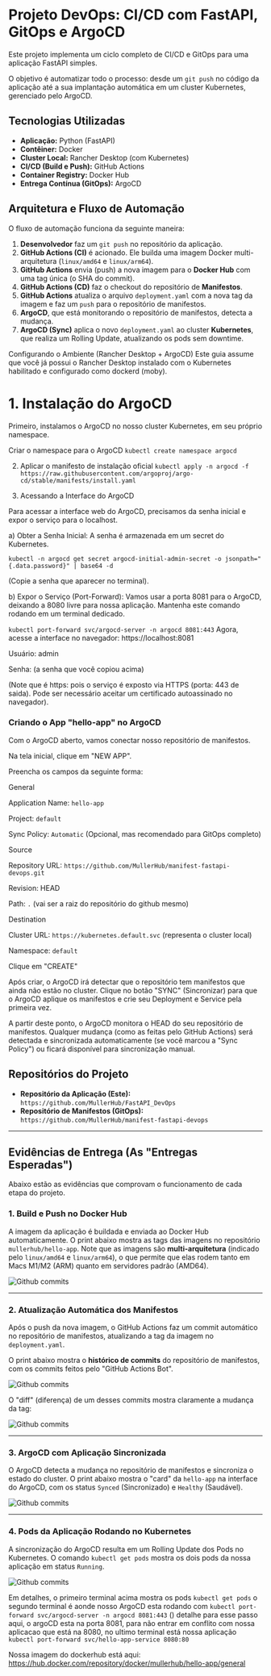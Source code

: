 # Projeto DevOps: CI/CD com FastAPI, GitOps e ArgoCD

Este projeto implementa um ciclo completo de CI/CD e GitOps para uma aplicação FastAPI simples.

O objetivo é automatizar todo o processo: desde um `git push` no código da aplicação até a sua implantação automática em um cluster Kubernetes, gerenciado pelo ArgoCD.

## Tecnologias Utilizadas

* **Aplicação:** Python (FastAPI)
* **Contêiner:** Docker
* **Cluster Local:** Rancher Desktop (com Kubernetes)
* **CI/CD (Build e Push):** GitHub Actions
* **Container Registry:** Docker Hub
* **Entrega Contínua (GitOps):** ArgoCD

## Arquitetura e Fluxo de Automação

O fluxo de automação funciona da seguinte maneira:

1.  **Desenvolvedor** faz um `git push` no repositório da aplicação.
2.  **GitHub Actions (CI)** é acionado. Ele builda uma imagem Docker multi-arquitetura (`linux/amd64` e `linux/arm64`).
3.  **GitHub Actions** envia (push) a nova imagem para o **Docker Hub** com uma tag única (o SHA do commit).
4.  **GitHub Actions (CD)** faz o checkout do repositório de **Manifestos**.
5.  **GitHub Actions** atualiza o arquivo `deployment.yaml` com a nova tag da imagem e faz um `push` para o repositório de manifestos.
6.  **ArgoCD**, que está monitorando o repositório de manifestos, detecta a mudança.
7.  **ArgoCD (Sync)** aplica o novo `deployment.yaml` ao cluster **Kubernetes**, que realiza um Rolling Update, atualizando os pods sem downtime.

Configurando o Ambiente (Rancher Desktop + ArgoCD)
Este guia assume que você já possui o Rancher Desktop instalado com o Kubernetes habilitado e configurado como dockerd (moby).

# 1. Instalação do ArgoCD

Primeiro, instalamos o ArgoCD no nosso cluster Kubernetes, em seu próprio namespace.

Criar o namespace para o ArgoCD
`kubectl create namespace argocd`

2. Aplicar o manifesto de instalação oficial
`kubectl apply -n argocd -f https://raw.githubusercontent.com/argoproj/argo-cd/stable/manifests/install.yaml`

2. Acessando a Interface do ArgoCD

Para acessar a interface web do ArgoCD, precisamos da senha inicial e expor o serviço para o localhost.

a) Obter a Senha Inicial: A senha é armazenada em um secret do Kubernetes.

`kubectl -n argocd get secret argocd-initial-admin-secret -o jsonpath="{.data.password}" | base64 -d`

(Copie a senha que aparecer no terminal).

b) Expor o Serviço (Port-Forward): Vamos usar a porta 8081 para o ArgoCD, deixando a 8080 livre para nossa aplicação. Mantenha este comando rodando em um terminal dedicado.

`kubectl port-forward svc/argocd-server -n argocd 8081:443`
Agora, acesse a interface no navegador: https://localhost:8081

Usuário: admin

Senha: (a senha que você copiou acima)

(Note que é https: pois o serviço é exposto via HTTPS (porta: 443 de saida). Pode ser necessário aceitar um certificado autoassinado no navegador).

### Criando o App "hello-app" no ArgoCD

Com o ArgoCD aberto, vamos conectar nosso repositório de manifestos.

Na tela inicial, clique em "NEW APP".

Preencha os campos da seguinte forma:

General

Application Name: `hello-app`

Project: `default`

Sync Policy: `Automatic` (Opcional, mas recomendado para GitOps completo)

Source

Repository URL: `https://github.com/MullerHub/manifest-fastapi-devops.git`

Revision: HEAD

Path: `.` (vai ser a raiz do repositório do github mesmo)

Destination

Cluster URL: `https://kubernetes.default.svc`
(representa o cluster local)

Namespace: `default`

Clique em "CREATE"

Após criar, o ArgoCD irá detectar que o repositório tem manifestos que ainda não estão no cluster. Clique no botão "SYNC" (Sincronizar) para que o ArgoCD aplique os manifestos e crie seu Deployment e Service pela primeira vez.

A partir deste ponto, o ArgoCD monitora o HEAD do seu repositório de manifestos. Qualquer mudança (como as feitas pelo GitHub Actions) será detectada e sincronizada automaticamente (se você marcou a "Sync Policy") ou ficará disponível para sincronização manual.

## Repositórios do Projeto

* **Repositório da Aplicação (Este):** `https://github.com/MullerHub/FastAPI_DevOps`
* **Repositório de Manifestos (GitOps):** `https://github.com/MullerHub/manifest-fastapi-devops`

---

## Evidências de Entrega (As "Entregas Esperadas")

Abaixo estão as evidências que comprovam o funcionamento de cada etapa do projeto.

### 1. Build e Push no Docker Hub

A imagem da aplicação é buildada e enviada ao Docker Hub automaticamente. O print abaixo mostra as tags das imagens no repositório `mullerhub/hello-app`. Note que as imagens são **multi-arquitetura** (indicado pelo `linux/amd64` e `linux/arm64`), o que permite que elas rodem tanto em Macs M1/M2 (ARM) quanto em servidores padrão (AMD64).

![Github commits](./imgs/docker-tags.png)

---

### 2. Atualização Automática dos Manifestos

Após o push da nova imagem, o GitHub Actions faz um commit automático no repositório de manifestos, atualizando a tag da imagem no `deployment.yaml`.

O print abaixo mostra o **histórico de commits** do repositório de manifestos, com os commits feitos pelo "GitHub Actions Bot".

![Github commits](./imgs/github-commits.png)

O "diff" (diferença) de um desses commits mostra claramente a mudança da tag:

![Github commits](./imgs/github-diff.png)

---

### 3. ArgoCD com Aplicação Sincronizada

O ArgoCD detecta a mudança no repositório de manifestos e sincroniza o estado do cluster. O print abaixo mostra o "card" da `hello-app` na interface do ArgoCD, com os status `Synced` (Sincronizado) e `Healthy` (Saudável).

![Github commits](./imgs/argoCD.png)

---

### 4. Pods da Aplicação Rodando no Kubernetes

A sincronização do ArgoCD resulta em um Rolling Update dos Pods no Kubernetes. O comando `kubectl get pods` mostra os dois pods da nossa aplicação em status `Running`.

![Github commits](./imgs/terminal.png)

Em detalhes, o primeiro terminal acima mostra os pods `kubectl get pods`
o segundo terminal é aonde nosso ArgoCD esta rodando com `kubectl port-forward svc/argocd-server -n argocd 8081:443` ()
detalhe para esse passo aqui, o argoCD esta na porta 8081, para não entrar em conflito com nossa aplicacao que está na 8080, no ultimo terminal está nossa aplicação `kubectl port-forward svc/hello-app-service 8080:80`

Nossa imagem do dockerhub está aqui:
https://hub.docker.com/repository/docker/mullerhub/hello-app/general